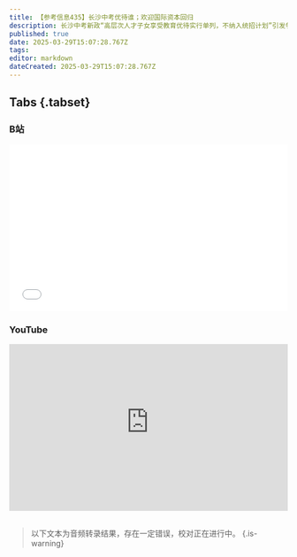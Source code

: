```yaml
---
title: 【参考信息435】长沙中考优待谁；欢迎国际资本回归
description: 长沙中考新政“高层次人才子女享受教育优待实行单列，不纳入统招计划”引发争议，但细看是减少了优待，而且是加分改成单列，哪个更公平？各地中考改革计分科目减少，但并未降低卷度。江西经济第二大市、人口第一大市赣州常住人口转入负增长，客家人也生不动了。河南一个区财政局原局长跑路。长和披露下周不会正式签署有关两个巴拿马港口的协议，市场监管总局称将审查交易。中央财办主任表示真诚地欢迎国际资本回归中国。
published: true
date: 2025-03-29T15:07:28.767Z
tags: 
editor: markdown
dateCreated: 2025-03-29T15:07:28.767Z
---
```


## Tabs {.tabset}
### B站
<div style="position: relative; padding: 30% 45%;">
<iframe style="position: absolute; width: 100%; height: 100%; left: 0; top: 0;" src="//player.bilibili.com/player.html?&bvid=BV1NNZPYuE55&page=1&as_wide=1&high_quality=1&danmaku=1&autoplay=0" scrolling="no" border="0" frameborder="no" framespacing="0" allowfullscreen="true"></iframe>
</div>

### YouTube
<div style="position: relative; padding: 30% 45%;">
<iframe style="position: absolute; top: 0; left: 0; width: 100%; height: 100%;" src="https://www.youtube-nocookie.com/embed/YouTubeVID" title="YouTube video player" frameborder="0" allow="accelerometer; autoplay; clipboard-write; encrypted-media; gyroscope; picture-in-picture" allowfullscreen></iframe>
</div>

## 

> 以下文本为音频转录结果，存在一定错误，校对正在进行中。
{.is-warning}

